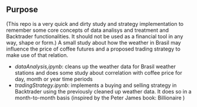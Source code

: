 ## Purpose
(This repo is a very quick and dirty study and strategy implementation to remember some core concepts of data analisys and treatment and Backtrader functionalities. It should not be used as a financial tool in any way, shape or form.)
A small study about how the weather in Brasil may influence the price of coffee futures and a proposed trading strategy to make use of that relation.

- *dataAnalysis,ipynb*: cleans up the weather data for Brasil weather stations and does some study about correlation with coffee price for day,  month or year time periods
- *tradingStrategy.ipynb*: implements a buying and selling strategy in Backtrader using the previously cleaned up weather data. It does so in a month-to-month basis
(inspired by the Peter James book: Billionaire )
